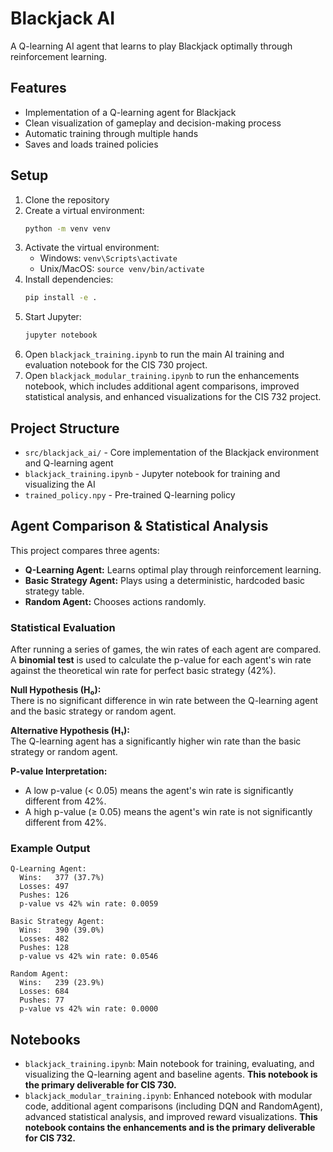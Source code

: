 # Blackjack AI

A Q-learning AI agent that learns to play Blackjack optimally through reinforcement learning.

## Features
- Implementation of a Q-learning agent for Blackjack
- Clean visualization of gameplay and decision-making process
- Automatic training through multiple hands
- Saves and loads trained policies

## Setup
1. Clone the repository
2. Create a virtual environment:
   ```bash
   python -m venv venv
   ```
3. Activate the virtual environment:
   - Windows: `venv\Scripts\activate`
   - Unix/MacOS: `source venv/bin/activate`
4. Install dependencies:
   ```bash
   pip install -e .
   ```
5. Start Jupyter:
   ```bash
   jupyter notebook
   ```
6. Open `blackjack_training.ipynb` to run the main AI training and evaluation notebook for the CIS 730 project.
7. Open `blackjack_modular_training.ipynb` to run the enhancements notebook, which includes additional agent comparisons, improved statistical analysis, and enhanced visualizations for the CIS 732 project.

## Project Structure
- `src/blackjack_ai/` - Core implementation of the Blackjack environment and Q-learning agent
- `blackjack_training.ipynb` - Jupyter notebook for training and visualizing the AI
- `trained_policy.npy` - Pre-trained Q-learning policy 

## Agent Comparison & Statistical Analysis

This project compares three agents:
- **Q-Learning Agent:** Learns optimal play through reinforcement learning.
- **Basic Strategy Agent:** Plays using a deterministic, hardcoded basic strategy table.
- **Random Agent:** Chooses actions randomly.

### Statistical Evaluation
After running a series of games, the win rates of each agent are compared.  
A **binomial test** is used to calculate the p-value for each agent's win rate against the theoretical win rate for perfect basic strategy (42%).

**Null Hypothesis (H₀):**  
There is no significant difference in win rate between the Q-learning agent and the basic strategy or random agent.

**Alternative Hypothesis (H₁):**  
The Q-learning agent has a significantly higher win rate than the basic strategy or random agent.

**P-value Interpretation:**  
- A low p-value (< 0.05) means the agent's win rate is significantly different from 42%.
- A high p-value (≥ 0.05) means the agent's win rate is not significantly different from 42%.

### Example Output
```
Q-Learning Agent:
  Wins:   377 (37.7%)
  Losses: 497
  Pushes: 126
  p-value vs 42% win rate: 0.0059

Basic Strategy Agent:
  Wins:   390 (39.0%)
  Losses: 482
  Pushes: 128
  p-value vs 42% win rate: 0.0546

Random Agent:
  Wins:   239 (23.9%)
  Losses: 684
  Pushes: 77
  p-value vs 42% win rate: 0.0000
``` 

## Notebooks
- `blackjack_training.ipynb`: Main notebook for training, evaluating, and visualizing the Q-learning agent and baseline agents. **This notebook is the primary deliverable for CIS 730.**
- `blackjack_modular_training.ipynb`: Enhanced notebook with modular code, additional agent comparisons (including DQN and RandomAgent), advanced statistical analysis, and improved reward visualizations. **This notebook contains the enhancements and is the primary deliverable for CIS 732.** 